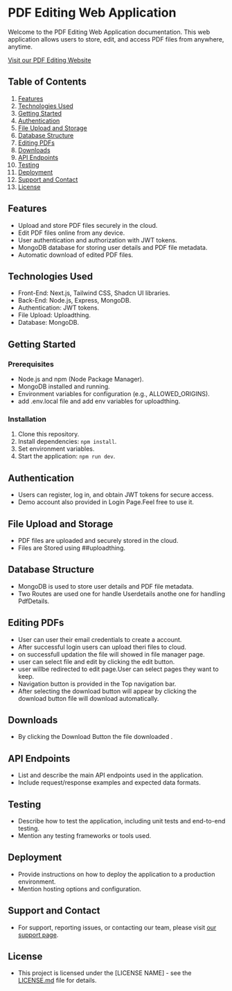 # PDF Editing Web Application

Welcome to the PDF Editing Web Application documentation. This web application allows users to store, edit, and access PDF files from anywhere, anytime.

[Visit our PDF Editing Website](https://www.example.com)

## Table of Contents

1. [Features](#features)
2. [Technologies Used](#technologies-used)
3. [Getting Started](#getting-started)
4. [Authentication](#authentication)
5. [File Upload and Storage](#file-upload-and-storage)
6. [Database Structure](#database-structure)
7. [Editing PDFs](#editing-pdfs)
8. [Downloads](#downloads)
9. [API Endpoints](#api-endpoints)
10. [Testing](#testing)
11. [Deployment](#deployment)
12. [Support and Contact](#support-and-contact)
13. [License](#license)

## Features<a name="features"></a>

- Upload and store PDF files securely in the cloud.
- Edit PDF files online from any device.
- User authentication and authorization with JWT tokens.
- MongoDB database for storing user details and PDF file metadata.
- Automatic download of edited PDF files.

## Technologies Used<a name="technologies-used"></a>

- Front-End: Next.js, Tailwind CSS, Shadcn UI libraries.
- Back-End: Node.js, Express, MongoDB.
- Authentication: JWT tokens.
- File Upload: Uploadthing.
- Database: MongoDB.

## Getting Started<a name="getting-started"></a>

### Prerequisites<a name="prerequisites"></a>

- Node.js and npm (Node Package Manager).
- MongoDB installed and running.
- Environment variables for configuration (e.g., ALLOWED_ORIGINS).
- add .env.local file and add env variables for uploadthing.

### Installation<a name="installation"></a>

1. Clone this repository.
2. Install dependencies: `npm install`.
3. Set environment variables.
4. Start the application: `npm run dev`.

## Authentication<a name="authentication"></a>

- Users can register, log in, and obtain JWT tokens for secure access.
- Demo account also provided in Login Page.Feel free to use it.

## File Upload and Storage<a name="file-upload-and-storage"></a>

- PDF files are uploaded and securely stored in the cloud.
- Files are Stored using ##uploadthing.

## Database Structure<a name="database-structure"></a>

- MongoDB is used to store user details and PDF file metadata.
- Two Routes are used one for handle Userdetails anothe one for handling PdfDetails.

## Editing PDFs<a name="editing-pdfs"></a>

- User can user their email credentials to create a account.
- After successful login users can upload theri files to cloud.
- on successfull updation the file will showed in file manager page.
- user can select file and edit by clicking the edit button.
- user willbe redirected to edit page.User can select pages they want to keep.
- Navigation button is provided in the Top navigation bar.
- After selecting the download button will appear by clicking the download button file will download automatically.

## Downloads<a name="downloads"></a>

- By clicking the Download Button the file downloaded .

## API Endpoints<a name="api-endpoints"></a>

- List and describe the main API endpoints used in the application.
- Include request/response examples and expected data formats.

## Testing<a name="testing"></a>

- Describe how to test the application, including unit tests and end-to-end testing.
- Mention any testing frameworks or tools used.

## Deployment<a name="deployment"></a>

- Provide instructions on how to deploy the application to a production environment.
- Mention hosting options and configuration.

## Support and Contact<a name="support-and-contact"></a>

- For support, reporting issues, or contacting our team, please visit [our support page](#).

## License<a name="license"></a>

- This project is licensed under the [LICENSE NAME] - see the [LICENSE.md](LICENSE.md) file for details.
